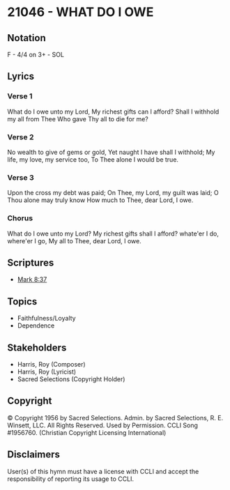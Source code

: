 # 21046 - WHAT DO I OWE

## Notation

F - 4/4 on 3+ - SOL

## Lyrics

### Verse 1

What do I owe unto my Lord, My richest gifts can I afford? Shall I withhold my all from Thee Who gave Thy all to die for me?

### Verse 2

No wealth to give of gems or gold, Yet naught I have shall I withhold; My life, my love, my service too, To Thee alone I would be true.

### Verse 3

Upon the cross my debt was paid; On Thee, my Lord, my guilt was laid; O Thou alone may truly know How much to Thee, dear Lord, I owe.

### Chorus

What do I owe unto my Lord? My richest gifts shall I afford? whate'er I do, where'er I go, My all to Thee, dear Lord, I owe.


## Scriptures

- [Mark 8:37](https://www.biblegateway.com/passage/?search=Mark%208%3A37)

## Topics

- Faithfulness/Loyalty
- Dependence

## Stakeholders

- Harris, Roy (Composer)
- Harris, Roy (Lyricist)
- Sacred Selections (Copyright Holder)

## Copyright

© Copyright 1956 by Sacred Selections. Admin. by Sacred Selections, R. E. Winsett, LLC. All Rights Reserved. Used by Permission. CCLI Song #1956760.
(Christian Copyright Licensing International)

## Disclaimers

User(s) of this hymn must have a license with CCLI and accept the responsibility of reporting its usage to CCLI.

